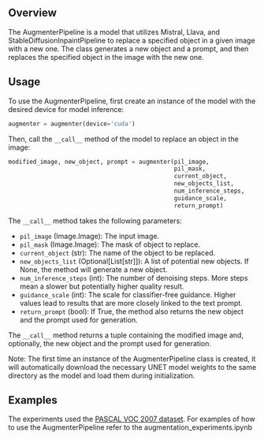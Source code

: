 Overview
--------

The AugmenterPipeline is a model that utilizes Mistral, Llava, and StableDiffusionInpaintPipeline to replace a specified object in a given image with a new one. The class generates a new object and a prompt, and then replaces the specified object in the image with the new one.

Usage
-----

To use the AugmenterPipeline, first create an instance of the model with the desired device for model inference:
```python
augmenter = augmenter(device='cuda')
```
Then, call the `__call__` method of the model to replace an object in the image:
```python
modified_image, new_object, prompt = augmenter(pil_image,
                                               pil_mask,
                                               current_object,
                                               new_objects_list,
                                               num_inference_steps,
                                               guidance_scale,
                                               return_prompt)
```
The `__call__` method takes the following parameters:

* `pil_image` (Image.Image): The input image.
* `pil_mask` (Image.Image): The mask of object to replace.
* `current_object` (str): The name of the object to be replaced.
* `new_objects_list` (Optional[List[str]]): A list of potential new objects. If None, the method will generate a new object.
* `num_inference_steps` (int): The number of denoising steps. More steps mean a slower but potentially higher quality result.
* `guidance_scale` (int): The scale for classifier-free guidance. Higher values lead to results that are more closely linked to the text prompt.
* `return_prompt` (bool): If True, the method also returns the new object and the prompt used for generation.

The `__call__` method returns a tuple containing the modified image and, optionally, the new object and the prompt used for generation.

Note: The first time an instance of the AugmenterPipeline class is created, it will automatically download the necessary UNET model weights to the same directory as the model and load them during initialization.

Examples
--------
The experiments used the [PASCAL VOC 2007 dataset](http://host.robots.ox.ac.uk/pascal/VOC/voc2007/).
For examples of how to use the AugmenterPipeline refer to the augmentation_experiments.ipynb

